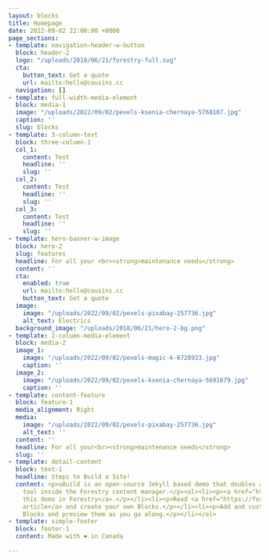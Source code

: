 ```yaml
---
layout: blocks
title: Homepage
date: 2022-09-02 22:00:00 +0000
page_sections:
- template: navigation-header-w-button
  block: header-2
  logo: "/uploads/2018/06/21/forestry-full.svg"
  cta:
    button_text: Get a quote
    url: mailto:hello@cousins.cc
  navigation: []
- template: full-width-media-element
  block: media-1
  image: "/uploads/2022/09/02/pexels-ksenia-chernaya-5768107.jpg"
  caption: ''
  slug: blocks
- template: 3-column-text
  block: three-column-1
  col_1:
    content: Test
    headline: ''
    slug: ''
  col_2:
    content: Test
    headline: ''
    slug: ''
  col_3:
    content: Test
    headline: ''
    slug: ''
- template: hero-banner-w-image
  block: hero-2
  slug: features
  headline: For all your <br><strong>maintenance needs</strong>
  content: ''
  cta:
    enabled: true
    url: mailto:hello@cousins.cc
    button_text: Get a quote
  image:
    image: "/uploads/2022/09/02/pexels-pixabay-257736.jpg"
    alt_text: Electrics
  background_image: "/uploads/2018/06/21/hero-2-bg.png"
- template: 2-column-media-element
  block: media-2
  image_1:
    image: "/uploads/2022/09/02/pexels-magic-k-6728933.jpg"
    caption: ''
  image_2:
    image: "/uploads/2022/09/02/pexels-ksenia-chernaya-5691679.jpg"
    caption: ''
- template: content-feature
  block: feature-1
  media_alignment: Right
  media:
    image: "/uploads/2022/09/02/pexels-pixabay-257736.jpg"
    alt_text: ''
  content: ''
  headline: For all your<br><strong>maintenance needs</strong>
  slug: ''
- template: detail-content
  block: text-1
  headline: Steps to Build a Site!
  content: <p>uBuild is an open-source Jekyll based demo that doubles as a builder
    tool inside the Forestry content manager.</p><ol><li><p><a href="https://app.forestry.io/quick-start?repo=forestryio/ubuild-jekyll&provider=github&engine=jekyll">Import
    this demo in Forestry</a>.</p></li><li><p>Read <a href="https://forestry.io/blog/ubuild-a-new-theme-for-static-sites-using-blocks/">our
    article</a> and create your own Blocks.</p></li><li><p>Add and customize the available
    Blocks and preview them as you go along.</p></li></ol>
- template: simple-footer
  block: footer-1
  content: Made with ❤︎ in Canada

---
```

